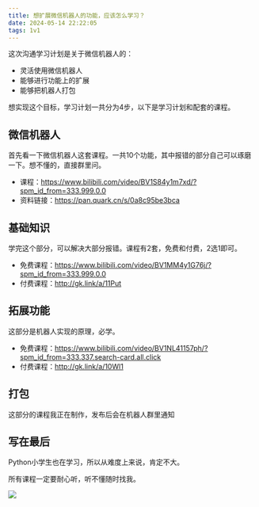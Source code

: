 ```yaml
---
title: 想扩展微信机器人的功能，应该怎么学习？
date: 2024-05-14 22:22:05
tags: 1v1
---
```



这次沟通学习计划是关于微信机器人的：

- 灵活使用微信机器人
- 能够进行功能上的扩展
- 能够把机器人打包

想实现这个目标，学习计划一共分为4步，以下是学习计划和配套的课程。


## 微信机器人

首先看一下微信机器人这套课程。一共10个功能，其中报错的部分自己可以琢磨一下。想不懂的，直接群里问。

- 课程：https://www.bilibili.com/video/BV1S84y1m7xd/?spm_id_from=333.999.0.0
- 资料链接：https://pan.quark.cn/s/0a8c95be3bca


## 基础知识

学完这个部分，可以解决大部分报错。课程有2套，免费和付费，2选1即可。


- 免费课程：https://www.bilibili.com/video/BV1MM4y1G76j/?spm_id_from=333.999.0.0
- 付费课程：http://gk.link/a/11Put


## 拓展功能

这部分是机器人实现的原理，必学。

- 免费课程：https://www.bilibili.com/video/BV1NL41157ph/?spm_id_from=333.337.search-card.all.click
- 付费课程：http://gk.link/a/10Wl1


## 打包

这部分的课程我正在制作，发布后会在机器人群里通知


## 写在最后


Python小学生也在学习，所以从难度上来说，肯定不大。

所有课程一定要耐心听，听不懂随时找我。

![](https://python-office-1300615378.cos.ap-chongqing.myqcloud.com/wechat/qr-code.jpg)

